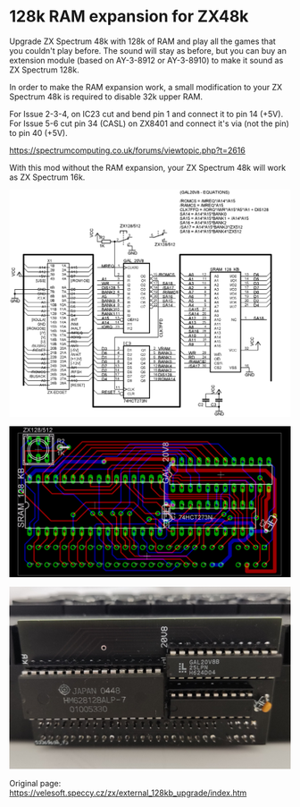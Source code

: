 # 128k RAM expansion for ZX48k
Upgrade ZX Spectrum 48k with 128k of RAM and play all the games that you couldn't play before. The sound will stay as before, but you can buy an extension module (based on AY-3-8912 or AY-3-8910) to make it sound as ZX Spectrum 128k.

In order to make the RAM expansion work, a small modification to your ZX Spectrum 48k is required to disable 32k upper RAM.

For Issue 2-3-4, on IC23 cut and bend pin 1 and connect it to pin 14 (+5V). For Issue 5-6 cut pin 34 (CASL) on ZX8401 and connect it's via (not the pin) to pin 40 (+5V).

https://spectrumcomputing.co.uk/forums/viewtopic.php?t=2616

With this mod without the RAM expansion, your ZX Spectrum 48k will work as ZX Spectrum 16k. 

![image](/Images/sch.png)

![image](/Images/brd.png)

![image](/Images/rev2.jpg)


Original page: https://velesoft.speccy.cz/zx/external_128kb_upgrade/index.htm
